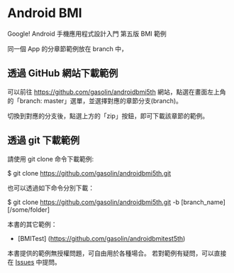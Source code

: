 Android BMI
=============

Google! Android 手機應用程式設計入門 第五版 BMI 範例

同一個 App 的分章節範例放在 branch 中，

## 透過 GitHub 網站下載範例

可以前往 https://github.com/gasolin/androidbmi5th 網站，點選在畫面左上角的「branch: master」選單，並選擇對應的章節分支(branch)。

切換到對應的分支後，點選上方的「zip」按鈕，即可下載該章節的範例。


## 透過 git 下載範例

請使用 git clone 命令下載範例:

$ git clone https://github.com/gasolin/androidbmi5th.git

也可以透過如下命令分別下載：

$ git clone https://github.com/gasolin/androidbmi5th.git -b [branch_name] [/some/folder]


本書的其它範例：

* [BMITest] (https://github.com/gasolin/androidbmitest5th)

本書提供的範例無授權問題，可自由用於各種場合。
若對範例有疑問，可以直接在 [Issues](https://github.com/gasolin/androidbmi5th/issues) 中提問。
